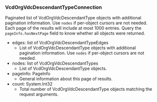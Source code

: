 ### VcdOrgVdcDescendantTypeConnection
Paginated list of VcdOrgVdcDescendantType objects with additional pagination information. Use `nodes` if per-object cursors are not needed. Each page of the results will include at most 1000 entries. Query the `pageInfo.hasNextPage` field to know whether all objects were returned.

- edges: list of VcdOrgVdcDescendantTypeEdges
  - List of VcdOrgVdcDescendantType objects with additional pagination information. Use `nodes` if per-object cursors are not needed.
- nodes: list of VcdOrgVdcDescendantTypes
  - List of VcdOrgVdcDescendantType objects.
- pageInfo: PageInfo
  - General information about this page of results.
- count: System.Int32
  - Total number of VcdOrgVdcDescendantType objects matching the request arguments.
